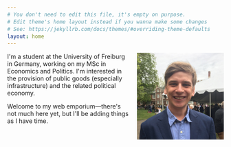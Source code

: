 ```yaml
---
# You don't need to edit this file, it's empty on purpose.
# Edit theme's home layout instead if you wanna make some changes
# See: https://jekyllrb.com/docs/themes/#overriding-theme-defaults
layout: home
---
```


<img 
src="./assets/images/tbm.jpg" 
alt="Thomas Malthouse"
title="Graduation 2019. Photo by M Benesch."
style="float: right; width: 40%; max-width: 300px; padding-left: 15px; padding-bottom: 15px;"
/>

I'm a student at the University of Freiburg in Germany, working on my MSc in Economics and Politics. I'm interested in the provision of public goods (especially infrastructure) and the related political economy.

Welcome to my web emporium—there's not much here yet, but I'll be adding things as I have time.
